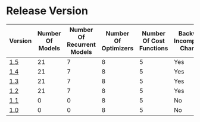 # Release Version

| Version               | Number Of Models | Number Of Recurrent Models | Number Of Optimizers | Number Of Cost Functions | Backward Incompatible Changes |
|-----------------------|------------------|----------------------------|----------------------|--------------------------|-------------------------------|
| [1.5](Release/1-5.md) | 21               | 7                          | 8                    | 5                        | Yes                           |
| [1.4](Release/1-4.md) | 21               | 7                          | 8                    | 5                        | Yes                           |
| [1.3](Release/1-3.md) | 21               | 7                          | 8                    | 5                        | Yes                           |
| [1.2](Release/1-2.md) | 21               | 7                          | 8                    | 5                        | Yes                           |
| [1.1](Release/1-1.md) | 0                | 0                          | 8                    | 5                        | No                            |
| [1.0](Release/1-0.md) | 0                | 0                          | 8                    | 5                        | No                            |
